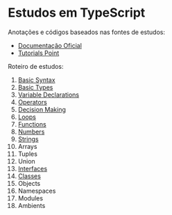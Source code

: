 # Estudos em TypeScript

Anotações e códigos baseados nas fontes de estudos:
 - [Documentação Oficial](https://www.typescriptlang.org/docs/tutorial.html)
 - [Tutorials Point](https://www.tutorialspoint.com/typescript/index.htm)

Roteiro de estudos:

1. [Basic Syntax](01%20-%20BasicSyntax) 
1. [Basic Types](02%20-%20BasicTypes)
1. [Variable Declarations](03%20-%20VariableDeclarations)
1. [Operators](04%20-%20Operators)
1. [Decision Making](05%20-%20DecisionMaking)
1. [Loops](06%20-Loops)
1. [Functions](07%20-%20Functions)
1. [Numbers](08%20-%20Numbers)
1. [Strings](09%20-%20Strings)
1. Arrays
1. Tuples
1. Union
1. [Interfaces](13%20-%20Interfaces)
1. [Classes](14%20-%20Classes)
1. Objects
1. Namespaces
1. Modules
1. Ambients
